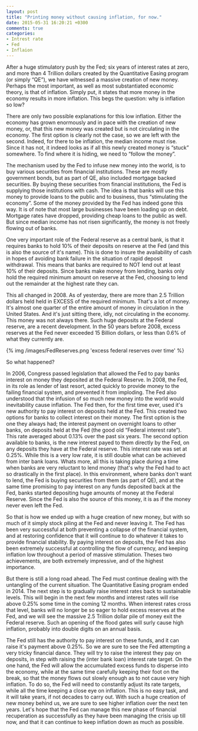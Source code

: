 ```yaml
---
layout: post
title: "Printing money without causing inflation, for now."
date: 2015-05-31 16:20:21 +0300
comments: true
categories: 
- Intrest rate
- Fed
- Inflaion
---
```

<!--more-->
After a huge stimulatory push by the Fed;  six years of interest rates at zero, and more than 4 Trillion dollars created by the Quantitative Easing program (or simply “QE”), we have witnessed a massive creation of new money. Perhaps the most important, as well as most substantiated economic theory, is that of inflation. Simply put, it states that more money in the economy results in more inflation. This begs the question: why is inflation so low? 

There are only two possible explanations for this low inflation. Either the economy has grown enormously and in pace with the creation of new money, or, that this new money was created but is not circulating in the economy. The first option is clearly not the case, so we are left with the second. Indeed, for there to be inflation, the median income must rise. Since it has not, it indeed looks as if all this newly created money is “stuck” somewhere. To find where it is hiding, we need to “follow the money”. 

The mechanism used by the Fed to infuse new money into the world, is to buy various securities from financial institutions. These are mostly government bonds, but as part of QE, also included mortgage backed securities. By buying these securities from financial institutions, the Fed is supplying those institutions with cash. The idea is that banks will use this money to provide loans to the public and to business, thus “stimulating the economy”. Some of the money provided by the Fed has indeed gone this way. It is of note that most large businesses have been loading up on debt. Mortgage rates have dropped, providing cheap loans to the public as well. But since median income has not risen significantly, the money is not freely flowing out of banks. 

One very important role of the Federal reserve as a central bank, is that it requires banks to hold 10% of  their deposits on reserve at the Fed (and this is also the source of it's name). This is done to insure the availability of cash in hopes of avoiding bank failure in the situation of rapid deposit withdrawal. This means that banks are required to NOT lend out at least 10% of their deposits. Since banks make money from lending, banks only hold the required minimum amount on reserve at the Fed, choosing to lend out the remainder at the highest rate they can. 

This all changed in 2008. As of yesterday, there are more than 2.5 Trillion dollars held held in EXCESS of the required minimum. That's a lot of money. It's almost one quarter of the entire amount of  money in circulation in the United States. And it's just sitting there, idly, not circulating in the economy. This money was not always there. Such huge deposits at the Federal reserve, are a recent development. In the 50 years before 2008, excess reserves at the Fed never exceeded 15 Billion dollars, or less than 0.6% of what they currently are.

{% img /images/FedReserves.png 'excess federal reserves over time' %}

So what happened?

In 2006, Congress passed legislation that allowed the Fed to pay banks interest on money they deposited at the Federal Reserve. In 2008, the Fed, in its role as lender of last resort, acted quickly to provide money to the failing financial system, and prevented it from imploding. The Fed also understood that the infusion of so much new money into the world would inevitability cause inflation. The Fed then, for the first time ever, used it's new authority to pay interest on deposits held at the Fed. This created two options for banks to collect interest on their money. The first option is the one they always had; the  interest payment on overnight loans to other banks, on deposits held at the Fed (the good old “Federal interest rate”). This rate averaged about 0.13% over the past six years. The second option available to banks, is the new interest payed to them directly by the Fed, on any deposits they have at the Federal reserve. This interest rate was set at 0.25%. While this is a very low rate, it is still double what can be achieved from inter bank loans. Whats more, all this is taking place during a time when banks are very reluctant to lend money (that's why the Fed had to act so drastically in the first place). In this environment, where banks don't want to lend, the Fed is buying securities from them (as part of QE), and at the same time promising to pay interest on any funds deposited back at the Fed, banks started depositing huge amounts of money at the Federal Reserve. Since the Fed is also the source of this money, it is as if the money never even left the Fed.

So that is how we ended up with a huge creation of new money, but with so much of it simply stock piling at the Fed and never leaving it. The Fed has been very successful at both preventing a collapse of the financial system, and at restoring confidence that it will continue to do whatever it takes to provide financial stability. By paying interest on deposits, the Fed has also been extremely successful at controlling the flow of currency, and keeping inflation low throughout a period of massive stimulation. Theses two achievements, are both extremely impressive, and of the highest importance. 

But there is still a long road ahead. The Fed must continue dealing with the untangling of the current situation. The Quantitative Easing program ended in 2014. The next step is to gradually raise interest rates back to sustainable levels. This will begin in the next few months and interest rates will rise above 0.25% some time in the coming 12 months. When interest rates cross that level, banks will no longer be so eager to hold excess reserves at the Fed, and we will see the massive 2.5 Trillion dollar pile of money exit the Federal reserve. Such an opening of the flood gates will surly cause high inflation, probably into double digits on an annual basis. 

The Fed still has the authority to pay interest on these funds, and it can raise it's payment above 0.25%. So we are sure to see the Fed attempting a very tricky financial dance. They will try to raise the interest they pay on deposits, in step with raising the (inter bank loan) interest rate target. On the one hand, the Fed will allow the accumulated excess funds to disperse into the economy, while at the same time carefully keeping their foot on the break, so that the money flows out slowly enough as to not cause very high inflation. To do so, the Fed will need to constantly adjust its rate targets, while all the time keeping a close eye on inflation. This is no easy task, and it will take years, if not decades to carry out. With such a huge creation of new money behind us, we are sure to see higher inflation over the next ten years. Let's hope that the Fed can manage this new phase of financial recuperation as successfully as they have been managing the crisis up till now, and that it can continue to keep inflation down as much as possible. 

